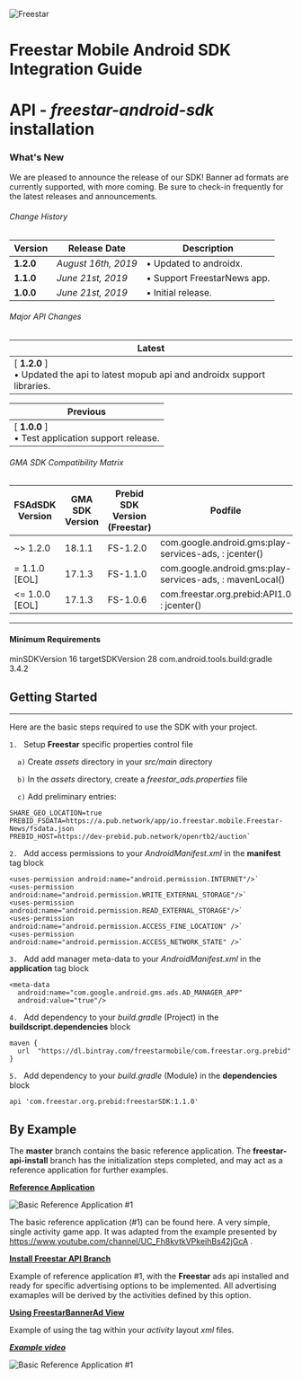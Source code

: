 ![Freestar](https://github.com/freestarcapital/Freestar-Mobile-Android-SDK/raw/master/images/freestar.jpg)
# Freestar Mobile Android SDK Integration Guide
# API - _freestar-android-sdk_ installation

### What's New
We are pleased to announce the release of our SDK! Banner ad formats are currently supported, with more coming.  Be sure to check-in frequently for the latest releases and announcements.

###### Change History
| Version | Release Date | Description |
| ---- | ------- | ----------- |
| __1.2.0__ | _August 16th, 2019_ |  • Updated to androidx. |
| __1.1.0__ | _June 21st, 2019_ |  • Support FreestarNews app. |
| __1.0.0__ | _June 21st, 2019_ |  • Initial release. |

###### Major API Changes
| Latest |
| ---- |
| [ __1.2.0__ ] <br>• Updated the api to latest mopub api and androidx support libraries.<br>|

| Previous |
| ---- |
| [ __1.0.0__ ]<br>• Test application support release. |

###### GMA SDK Compatibility Matrix

| FSAdSDK Version | GMA SDK Version | Prebid SDK Version<br>(Freestar) | Podfile |
| ---- | ----- | ----- | ------------ |
| ~> 1.2.0 | 18.1.1 | FS-1.2.0 | com.google.android.gms:play-services-ads, : jcenter() |
| = 1.1.0 [EOL]| 17.1.3 | FS-1.1.0 | com.google.android.gms:play-services-ads, : mavenLocal() |
| <= 1.0.0 [EOL]| 17.1.3 | FS-1.0.6 | com.freestar.org.prebid:API1.0 : jcenter() |

---
#### Minimum Requirements
minSDKVersion 16
targetSDKVersion 28
com.android.tools.build:gradle 3.4.2

## Getting Started
---

Here are the basic steps required to use the SDK with your project.

`1. ` Setup **Freestar** specific properties control file

`  a)` Create _assets_ directory in your _src/main_ directory

`  b)` In the _assets_ directory, create a _freestar_ads.properties_ file

`  c)` Add preliminary entries:

```
SHARE_GEO_LOCATION=true
PREBID_FSDATA=https://a.pub.network/app/io.freestar.mobile.Freestar-News/fsdata.json
PREBID_HOST=https://dev-prebid.pub.network/openrtb2/auction`
```

`2. ` Add access permissions to your _AndroidManifest.xml_ in the **manifest** tag block

```
<uses-permission android:name="android.permission.INTERNET"/>`
<uses-permission android:name="android.permission.WRITE_EXTERNAL_STORAGE"/>`
<uses-permission android:name="android.permission.READ_EXTERNAL_STORAGE"/>`
<uses-permission android:name="android.permission.ACCESS_FINE_LOCATION" />`
<uses-permission android:name="android.permission.ACCESS_NETWORK_STATE" />`
```

`3. ` Add add manager meta-data to your _AndroidManifest.xml_ in the **application** tag block

```
<meta-data
  android:name="com.google.android.gms.ads.AD_MANAGER_APP"
  android:value="true"/>
  ```

`4. ` Add dependency to your _build.gradle_ (Project) in the **buildscript.dependencies** block

```
maven {
  url  "https://dl.bintray.com/freestarmobile/com.freestar.org.prebid"
}
```

`5. ` Add dependency to your _build.gradle_ (Module) in the **dependencies** block

```
api 'com.freestar.org.prebid:freestarSDK:1.1.0'
```

## By Example

The **master** branch contains the basic reference application.  The **freestar-api-install** branch has the initialization steps completed, and may act as a reference application for further examples.

[**Reference Application**](https://freestarcapital/Freestar-Mobile-Android-SDK/new/master)

![**Basic Reference Application #1**](https://github.com/freestarcapital/Freestar-Mobile-Android-SDK/raw/master/images/app-FSA-1-0.png)

The basic reference application (#1) can be found here.  A very simple, single activity game app.  It was adapted from the example presented by https://www.youtube.com/channel/UC_Fh8kvtkVPkeihBs42jGcA .

[**Install Freestar API Branch**](https://freestarcapital/Freestar-Mobile-Android-SDK/new/freestar-api-install)

Example of reference application #1, with the **Freestar** ads api installed and ready for specific advertising options to be implemented.  All advertising examaples will be derived by the activities defined by this option.

[**Using FreestarBannerAd View**](https://freestarcapital/Freestar-Mobile-Android-SDK/new/freestar-banner-ad)

Example of using the <FreestarBannerAd> tag within your _activity_ layout _xml_ files.

[_**Example video**_](https://youtu.be/-k5FHg4YXy4)

![**Basic Reference Application #1**](https://github.com/freestarcapital/Freestar-Mobile-Android-SDK/raw/master/images/app-FSA-1-1.png)
